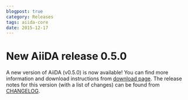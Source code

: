 ```yaml
---
blogpost: true
category: Releases
tags: aiida-core
date: 2015-12-17
---
```


# New AiiDA release 0.5.0

A new version of AiiDA (v0.5.0) is now available! You can find more information and download instructions from [download page](https://www.aiida.net/download/). The release notes for this version (with a list of changes) can be found from [CHANGELOG](https://bitbucket.org/aiida_team/aiida_core/raw/323c6afa962eb617251e4ce7940661df33a8b650/CHANGELOG.txt).
